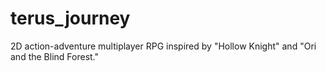 # terus_journey
2D action-adventure multiplayer RPG inspired by "Hollow Knight" and "Ori and the Blind Forest."
